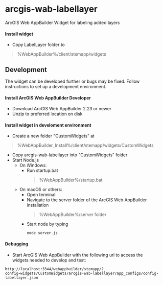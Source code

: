 # arcgis-wab-labellayer
ArcGIS Web AppBuilder Widget for labeling added layers

#### Install widget
- Copy LabelLayer folder to
> %WebAppBuilder%/client/stemapp/widgets

## Development
The widget can be developed further or bugs may be fixed. Follow instructions to set up a development environment.

#### Install ArcGIS Web AppBuilder Developer
- Download ArcGIS Web AppBuilder 2.23 or newer
- Unzip to preferred location on disk

#### Install widget in develoment environment
- Create a new folder "CustomWidgets" at
> %WebAppBuilder_Install%/client/stemapp/widgets/CustomWidgets
- Copy arcgis-wab-labellayer into "CustomWidgets" folder
- Start Node.js
  - On Windows: 
    - Run startup.bat
      > %WebAppBuilder%/startup.bat
  - On macOS or others:
    - Open terminal
    - Navigate to the server folder of the ArcGIS Web AppBuilder installation
      > %WebAppBuilder%/server folder 
    - Start node by typing
      ```
      node server.js
      ```

#### Debugging
- Start ArcGIS Web AppBuilder with the following url to access the widgets needed to develop and test:
```
http://localhost:3344/webappbuilder/stemapp/?config=widgets/CustomWidgets/arcgis-wab-labellayer/app_configs/config-labellayer.json
```